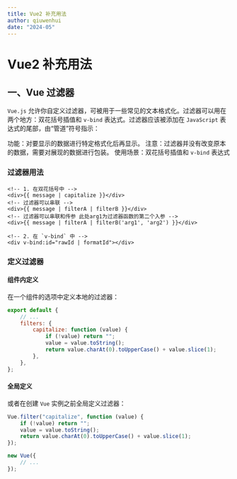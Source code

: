 ```yaml
---
title: Vue2 补充用法
author: qiuwenhui
date: "2024-05"
---
```


# Vue2 补充用法

## 一、Vue 过滤器

`Vue.js` 允许你自定义过滤器，可被用于一些常见的文本格式化。过滤器可以用在两个地方：双花括号插值和 `v-bind` 表达式。过滤器应该被添加在 `JavaScript` 表达式的尾部，由“管道”符号指示：

功能：对要显示的数据进行特定格式化后再显示。
注意：过滤器并没有改变原本的数据，需要对展现的数据进行包装。
使用场景：双花括号插值和 `v-bind` 表达式

### 过滤器用法

```vue
<!-- 1. 在双花括号中 -->
<div>{{ message | capitalize }}</div>
<!-- 过滤器可以串联 -->
<div>{{ message | filterA | filterB }}</div>
<!-- 过滤器可以串联和传参 此处arg1为过滤器函数的第二个入参 -->
<div>{{ message | filterA | filterB('arg1', 'arg2') }}</div>

<!-- 2. 在 `v-bind` 中 -->
<div v-bind:id="rawId | formatId"></div>
```

### 定义过滤器

#### 组件内定义

在一个组件的选项中定义本地的过滤器：

```js
export default {
    // ...
    filters: {
        capitalize: function (value) {
            if (!value) return "";
            value = value.toString();
            return value.charAt(0).toUpperCase() + value.slice(1);
        },
    },
};
```

#### 全局定义

或者在创建 `Vue` 实例之前全局定义过滤器：

```js
Vue.filter("capitalize", function (value) {
    if (!value) return "";
    value = value.toString();
    return value.charAt(0).toUpperCase() + value.slice(1);
});

new Vue({
    // ...
});
```
